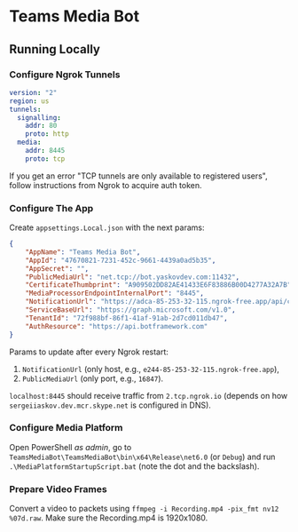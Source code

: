# Teams Media Bot

## Running Locally

### Configure Ngrok Tunnels

```yaml
version: "2"
region: us
tunnels:
  signalling:
    addr: 80
    proto: http
  media:
    addr: 8445
    proto: tcp
```

If you get an error "TCP tunnels are only available to registered users", follow instructions from Ngrok to acquire auth
token.

### Configure The App

Create `appsettings.Local.json` with the next params:

```json
{
    "AppName": "Teams Media Bot",
    "AppId": "47670821-7231-452c-9661-4439a0ad5b35",
    "AppSecret": "",
    "PublicMediaUrl": "net.tcp://bot.yaskovdev.com:11432",
    "CertificateThumbprint": "A909502DD82AE41433E6F83886B00D4277A32A7B",
    "MediaProcessorEndpointInternalPort": "8445",
    "NotificationUrl": "https://adca-85-253-32-115.ngrok-free.app/api/calls",
    "ServiceBaseUrl": "https://graph.microsoft.com/v1.0",
    "TenantId": "72f988bf-86f1-41af-91ab-2d7cd011db47",
    "AuthResource": "https://api.botframework.com"
}
```

Params to update after every Ngrok restart:

1. `NotificationUrl` (only host, e.g., `e244-85-253-32-115.ngrok-free.app`),
2. `PublicMediaUrl` (only port, e.g., `16847`).

`localhost:8445` should receive traffic from `2.tcp.ngrok.io` (depends on how `sergeiiaskov.dev.mcr.skype.net` is
configured in DNS).

### Configure Media Platform

Open PowerShell *as admin*, go to `TeamsMediaBot\TeamsMediaBot\bin\x64\Release\net6.0` (or `Debug`) and
run `.\MediaPlatformStartupScript.bat` (note the dot and the backslash).

### Prepare Video Frames

Convert a video to packets using `ffmpeg -i Recording.mp4 -pix_fmt nv12 %07d.raw`. Make sure the Recording.mp4 is
1920x1080.
